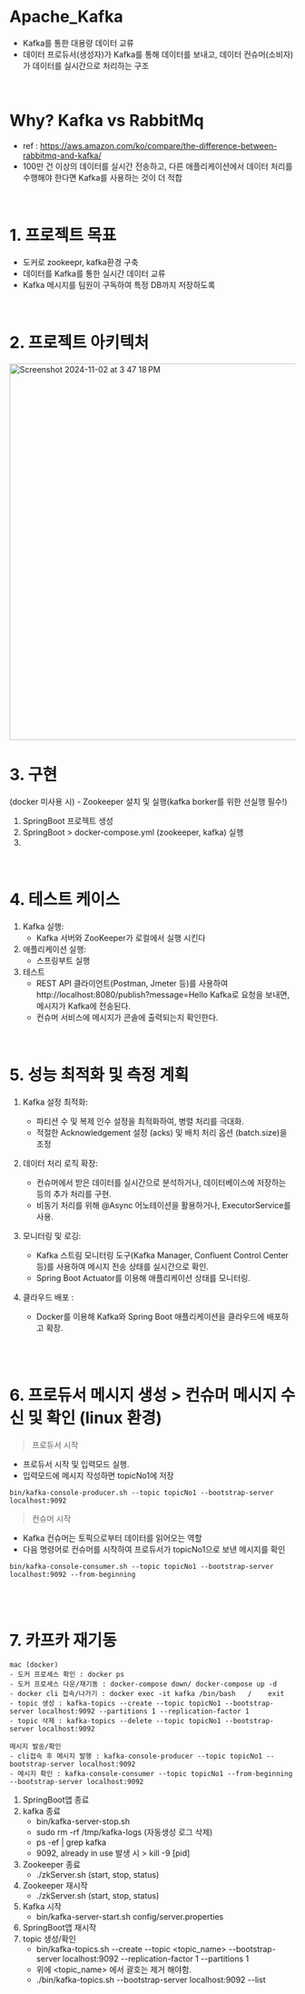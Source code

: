 <!-- 
- 카프카 :  https://resilient-923.tistory.com/402 
- 카프카 명령어(프로듀서 메시지 전송 후 컨슈머 메시지 get, 그룹생성, 토픽생성 등) : https://velog.io/@denver_almighty/Kafka-Topic-%EB%A7%8C%EB%93%A4%EA%B8%B0
- 대용량 데이터를 주고받을때,  카프카를 쓰는게 맞는가?
-->
# Apache_Kafka
- Kafka를 통한 대용량 데이터 교류
- 데이터 프로듀서(생성자)가 Kafka를 통해 데이터를 보내고, 데이터 컨슈머(소비자)가 데이터를 실시간으로 처리하는 구조

<br/>

# Why? Kafka vs RabbitMq
- ref : https://aws.amazon.com/ko/compare/the-difference-between-rabbitmq-and-kafka/
- 100만 건 이상의 데이터를 실시간 전송하고, 다른 애플리케이션에서 데이터 처리를 수행해야 한다면 Kafka를 사용하는 것이 더 적합

<br/>

# 1. 프로젝트 목표
- 도커로 zookeepr, kafka환경 구축
- 데이터를 Kafka를 통한 실시간 데이터 교류
- Kafka 메시지를 팀원이 구독하여 특정 DB까지 저장하도록
  
<br/>

# 2. 프로젝트 아키텍처
<img width="663" alt="Screenshot 2024-11-02 at 3 47 18 PM" src="https://github.com/user-attachments/assets/9e10f734-9905-4f03-9fc8-1d467fe6bf32">

<br/>

# 3. 구현
(docker 미사용 시) - Zookeeper 설치 및 실행(kafka borker를 위한 선실행 필수!)
1. SpringBoot 프로젝트 생성
2. SpringBoot > docker-compose.yml (zookeeper, kafka) 실행
3. 


<br/>

# 4. 테스트 케이스
1. Kafka 실행:
   - Kafka 서버와 ZooKeeper가 로컬에서 실행 시킨다
2. 애플리케이션 실행:
   - 스프링부트 실행
3. 테스트
   - REST API 클라이언트(Postman, Jmeter 등)를 사용하여 http://localhost:8080/publish?message=Hello Kafka로 요청을 보내면, 메시지가 Kafka에 전송된다.
   - 컨슈머 서비스에 메시지가 콘솔에 출력되는지 확인한다.
     
<br/>

# 5. 성능 최적화 및 측정 계획
1. Kafka 설정 최적화:
   - 파티션 수 및 복제 인수 설정을 최적화하여, 병렬 처리를 극대화.
   - 적절한 Acknowledgement 설정 (acks) 및 배치 처리 옵션 (batch.size)을 조정

2. 데이터 처리 로직 확장:
   - 컨슈머에서 받은 데이터를 실시간으로 분석하거나, 데이터베이스에 저장하는 등의 추가 처리를 구현.
   - 비동기 처리를 위해 @Async 어노테이션을 활용하거나, ExecutorService를 사용.

3. 모니터링 및 로깅:
   - Kafka 스트림 모니터링 도구(Kafka Manager, Confluent Control Center 등)를 사용하여 메시지 전송 상태를 실시간으로 확인.
   - Spring Boot Actuator를 이용해 애플리케이션 상태를 모니터링.

3. 클라우드 배포 :
   - Docker를 이용해 Kafka와 Spring Boot 애플리케이션을 클라우드에 배포하고 확장.

<br/><br/>

# 6. 프로듀서 메시지 생성 > 컨슈머 메시지 수신 및 확인 (linux 환경)
> 프로듀서 시작

  - 프로듀서 시작 및 입력모드 실행.
  - 입력모드에 메시지 작성하면 topicNo1에 저장
```
bin/kafka-console-producer.sh --topic topicNo1 --bootstrap-server localhost:9092
```
> 컨슈머 시작

  - Kafka 컨슈머는 토픽으로부터 데이터를 읽어오는 역할
  - 다음 명령어로 컨슈머를 시작하여 프로듀서가 topicNo1으로 보낸 메시지를 확인
```
bin/kafka-console-consumer.sh --topic topicNo1 --bootstrap-server localhost:9092 --from-beginning
```



<br/><br/>

# 7. 카프카 재기동
    mac (docker)
    - 도커 프로세스 확인 : docker ps
    - 도커 프로세스 다운/재기동 : docker-compose down/ docker-compose up -d
    - docker cli 접속/나가기 : docker exec -it kafka /bin/bash   /    exit
    - topic 생성 : kafka-topics --create --topic topicNo1 --bootstrap-server localhost:9092 --partitions 1 --replication-factor 1
    - topic 삭제 : kafka-topics --delete --topic topicNo1 --bootstrap-server localhost:9092

    메시지 발송/확인
    - cli접속 후 메시지 발행 : kafka-console-producer --topic topicNo1 --bootstrap-server localhost:9092
    - 메시지 확인 : kafka-console-consumer --topic topicNo1 --from-beginning --bootstrap-server localhost:9092


1. SpringBoot앱 종료
2. kafka 종료
   - bin/kafka-server-stop.sh
   - sudo rm -rf /tmp/kafka-logs (자동생성 로그 삭제)
   - ps -ef | grep kafka
   - 9092, already in use 발생 시 > kill -9 [pid]
3. Zookeeper 종료
   - ./zkServer.sh (start, stop, status)
4. Zookeeper 재시작
   - ./zkServer.sh (start, stop, status)
5. Kafka 시작
   - bin/kafka-server-start.sh config/server.properties
6. SpringBoot앱 재시작
7. topic 생성/확인
   - bin/kafka-topics.sh --create --topic <topic_name> --bootstrap-server localhost:9092 --replication-factor 1 --partitions 1
   - 위에 <topic_name> 에서 괄호는 제거 해야함.
   - ./bin/kafka-topics.sh --bootstrap-server localhost:9092 --list
<br/>


<!-- 
css

Apache_kafka/
├── src/
│   ├── main/
│   │   ├── java/
│   │   │   └── com/
│   │   │       └── example/
│   │   │           └── apache_kafka/
│   │   │               ├── controller/
│   │   │               │   └── KafkaController.java
│   │   │               ├── service/
│   │   │               │   ├── KafkaProducerService.java
│   │   │               │   └── KafkaConsumerService.java
│   │   │               └── MyKafkaProjectApplication.java
│   │   └── resources/
│   │       ├── application.properties
│   │       └── logback-spring.xml (선택 사항: 로깅 설정 파일)
│   └── test/
│       └── java/
│           └── com/
│               └── example/
│                   └── mykafkaproject/
│                       └── MyKafkaProjectApplicationTests.java
├── build.gradle
└── settings.gradle

-->
